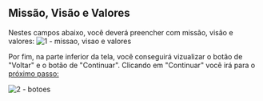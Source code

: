 ## Missão, Visão e Valores
Nestes campos abaixo, você deverá preencher com missão, visão e valores:
![1 - missao, visao e valores](https://github.com/void-works-br/projeto-planejare/assets/107960686/8c014279-2427-4762-98e2-d32677726344)

Por fim, na parte inferior da tela, você conseguirá vizualizar o botão de "Voltar" e o botão de "Continuar". Clicando em "Continuar" você irá 
para o [próximo passo:](https://github.com/void-works-br/projeto-planejare/blob/dev/doc/mapa-estrategico/steps/doc-step3.md)

![2 - botoes](https://github.com/void-works-br/projeto-planejare/assets/107960686/272b34de-beb1-4a54-9ce7-92364972b938)
